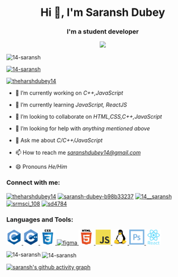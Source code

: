 <h1 align="center">Hi 👋, I'm Saransh Dubey</h1>
<h3 align="center">I'm a student developer</h3>

<p align="center">
<img src="https://media4.giphy.com/media/C7l38dCPSgz6mPiDgQ/giphy.gif?cid=ecf05e476x84fsisdt2yrcu61n6hq3pdoj9r2sbza2hf04l1&rid=giphy.gif&ct=g">
</p>

<p align="left"> <img src="https://komarev.com/ghpvc/?username=14-saransh&label=Profile%20views&color=0e75b6&style=flat" alt="14-saransh" /> </p>

<p align="left"> <a href="https://github.com/ryo-ma/github-profile-trophy"><img src="https://github-profile-trophy.vercel.app/?username=14-saransh" alt="14-saransh" /></a> </p>

<p align="left"> <a href="https://twitter.com/theharshdubey14" target="blank"><img src="https://img.shields.io/twitter/follow/theharshdubey14?logo=twitter&style=for-the-badge" alt="theharshdubey14" /></a> </p>

- 🔭 I’m currently working on *C++,JavaScript*

- 🌱 I’m currently learning *JavaScript, ReactJS*

- 👯 I’m looking to collaborate on *HTML,CSS,C++,JavaScript*

- 🤝 I’m looking for help with *anything mentioned above*

- 💬 Ask me about *C/C++/JavaScript*

- 📫 How to reach me *saranshdubey14@gmail.com*

- 😄 Pronouns *He/Him*

<h3 align="left">Connect with me:</h3>
<p align="left">
<a href="https://twitter.com/theharshdubey14" target="blank"><img align="center" src="https://raw.githubusercontent.com/rahuldkjain/github-profile-readme-generator/master/src/images/icons/Social/twitter.svg" alt="theharshdubey14" height="30" width="40" /></a>
<a href="https://linkedin.com/in/saransh-dubey-b98b33237" target="blank"><img align="center" src="https://raw.githubusercontent.com/rahuldkjain/github-profile-readme-generator/master/src/images/icons/Social/linked-in-alt.svg" alt="saransh-dubey-b98b33237" height="30" width="40" /></a>
<a href="https://instagram.com/14__saransh" target="blank"><img align="center" src="https://raw.githubusercontent.com/rahuldkjain/github-profile-readme-generator/master/src/images/icons/Social/instagram.svg" alt="14__saransh" height="30" width="40" /></a>
<a href="https://www.codechef.com/users/srmsci_108" target="blank"><img align="center" src="https://cdn.jsdelivr.net/npm/simple-icons@3.1.0/icons/codechef.svg" alt="srmsci_108" height="30" width="40" /></a>
<a href="https://www.hackerrank.com/sd4784" target="blank"><img align="center" src="https://raw.githubusercontent.com/rahuldkjain/github-profile-readme-generator/master/src/images/icons/Social/hackerrank.svg" alt="sd4784" height="30" width="40" /></a>
</p>

<h3 align="left">Languages and Tools:</h3>
<p align="left"> <a href="https://www.cprogramming.com/" target="_blank" rel="noreferrer"> <img src="https://raw.githubusercontent.com/devicons/devicon/master/icons/c/c-original.svg" alt="c" width="40" height="40"/> </a> <a href="https://www.w3schools.com/cpp/" target="_blank" rel="noreferrer"> <img src="https://raw.githubusercontent.com/devicons/devicon/master/icons/cplusplus/cplusplus-original.svg" alt="cplusplus" width="40" height="40"/> </a> <a href="https://www.w3schools.com/css/" target="_blank" rel="noreferrer"> <img src="https://raw.githubusercontent.com/devicons/devicon/master/icons/css3/css3-original-wordmark.svg" alt="css3" width="40" height="40"/> </a> <a href="https://www.figma.com/" target="_blank" rel="noreferrer"> <img src="https://www.vectorlogo.zone/logos/figma/figma-icon.svg" alt="figma" width="40" height="40"/> </a> <a href="https://www.w3.org/html/" target="_blank" rel="noreferrer"> <img src="https://raw.githubusercontent.com/devicons/devicon/master/icons/html5/html5-original-wordmark.svg" alt="html5" width="40" height="40"/> </a> <a href="https://developer.mozilla.org/en-US/docs/Web/JavaScript" target="_blank" rel="noreferrer"> <img src="https://raw.githubusercontent.com/devicons/devicon/master/icons/javascript/javascript-original.svg" alt="javascript" width="40" height="40"/> </a> <a href="https://www.linux.org/" target="_blank" rel="noreferrer"> <img src="https://raw.githubusercontent.com/devicons/devicon/master/icons/linux/linux-original.svg" alt="linux" width="40" height="40"/> </a> <a href="https://www.photoshop.com/en" target="_blank" rel="noreferrer"> <img src="https://raw.githubusercontent.com/devicons/devicon/master/icons/photoshop/photoshop-line.svg" alt="photoshop" width="40" height="40"/> </a> <a href="https://reactjs.org/" target="_blank" rel="noreferrer"> <img src="https://raw.githubusercontent.com/devicons/devicon/master/icons/react/react-original-wordmark.svg" alt="react" width="40" height="40"/> </a> </p>

<p><img align="left" src="https://github-readme-stats.vercel.app/api/top-langs?username=14-saransh&show_icons=true&locale=en&layout=compact" alt="14-saransh" /></p>

<p>&nbsp;<img align="center" src="https://github-readme-stats.vercel.app/api?username=14-saransh&show_icons=true&locale=en" alt="14-saransh" /></p>

[![saransh's github activity graph](https://activity-graph.herokuapp.com/graph?username=14-saransh&cotton_candy)](https://github.com/14-saransh)
